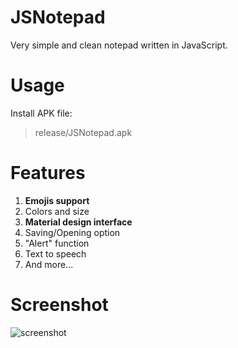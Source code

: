 # JSNotepad
Very simple and clean notepad written in JavaScript.

# Usage
Install APK file:
> release/JSNotepad.apk

# Features
 1. **Emojis support**
 2. Colors and size
 3. **Material design interface**
 4. Saving/Opening option
 5. "Alert" function
 6. Text to speech
 8. And more...

# Screenshot
![screenshot](https://i.imgur.com/BtTEdW7.png)
